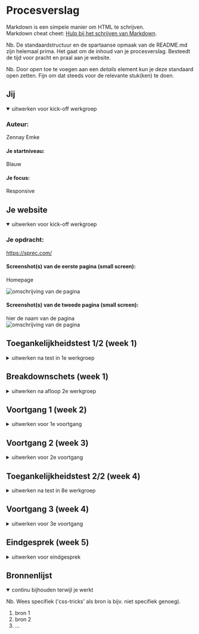 # Procesverslag
Markdown is een simpele manier om HTML te schrijven.  
Markdown cheat cheet: [Hulp bij het schrijven van Markdown](https://github.com/adam-p/markdown-here/wiki/Markdown-Cheatsheet).

Nb. De standaardstructuur en de spartaanse opmaak van de README.md zijn helemaal prima. Het gaat om de inhoud van je procesverslag. Besteedt de tijd voor pracht en praal aan je website.

Nb. Door *open* toe te voegen aan een *details* element kun je deze standaard open zetten. Fijn om dat steeds voor de relevante stuk(ken) te doen.





## Jij

<details open>
  <summary>uitwerken voor kick-off werkgroep</summary>

  ### Auteur:
  Zennay Emke

  #### Je startniveau:
  Blauw

  #### Je focus:
Responsive
 
</details>





## Je website

<details open>
  <summary>uitwerken voor kick-off werkgroep</summary>

  ### Je opdracht:
  https://sprec.com/

  #### Screenshot(s) van de eerste pagina (small screen): 
  Homepage
  
  <img src="https://imgur.com/wrsExmg" width="375px" alt="omschrijving van de pagina"/>

  #### Screenshot(s) van de tweede pagina (small screen):
  hier de naam van de pagina  
  <img src="https://imgur.com/a/E6AfCB3" width="375px" alt="omschrijving van de pagina"/>
 
</details>



## Toegankelijkheidstest 1/2 (week 1)

<details>
  <summary>uitwerken na test in 1e werkgroep</summary>

  ### Bevindingen
 Het is een wereld van verschil om het web op de manier te gebruiken hoe mindervaliden dit doen.
 Ik hoop dat deze mensen hier beter aan gewend zijn en er minder aan storen dan dat ik dat deed.

  #### Screenreader
 De screenreader was moeilijk te gebruiken, dit had echter niet met
 de toegankelijkheid van de site zelf te maken. 


  #### Muis en Toetsenbord 
  Hier korte omschrijving (met indien nodig afbeeldingen)

  Hier een omschrijving van hoe het opgelost kan worden (met indien nodig afbeeldingen)


  #### Motoriek (shocks, elastiekjes)
Met de schokjes op de hoogste stand was het erg moeilijk om de site gewoonlijk te gebruiken aangezien ik mijn laptop bijna kapot sloeg.
Dit zou je mogelijk kunnen oplossen met een oogtracker aangezien het moeilijk is een muis te gebruiken.


  #### Visueel (brillen, contrast, kleurenblind, dark/light). 
De kleurverschillen maakt niet heel veel uit op Sprec.com
aangezien de site redelijk zwart wit is en er niet elementen worden uitgelicht met kleur behalve de projecten, maar dit creeerd geen extra ongemak voor iemand met een visuele beperking

</details>



## Breakdownschets (week 1)

<details>
  <summary>uitwerken na afloop 2e werkgroep</summary>

  ### de hele pagina: 
  <img src="https://imgur.com/a/95AAcTc" width="375px" alt="breakdown van de hele pagina">

  ### dynamisch deel (bijv menu): 
  <img src="https://imgur.com/a/NFoCVjt" width="375px" alt="breakdown van tweede pagina">

  ### wellicht nog een dynamisch deel (bijv filter): 
  <img src="https://imgur.com/9c0Qv1H" width="375px" alt="Breakdown menu">

</details>





## Voortgang 1 (week 2)

<details>
  <summary>uitwerken voor 1e voortgang</summary>

  ### Stand van zaken
  De code was onvolledig, ik was veel blijven hangen deze week, coderen ging stroef 


  ### Agenda voor meeting
  samen met je groepje opstellen

  | student 1      | student 2          | student 3    | student 4        |
  | ---            | ---                | ---          | ---              |
  | dit bespreken  | en dit             | en ik dit    | en dan ik dat    |
  | en dat ook nog | dit als er tijd is | nog een punt | dit wil ik zeker |
  | ...            | ...                | ...          | ...              |


  ### Verslag van meeting
  hier na afloop snel de uitkomsten van de meeting vastleggen

  - punt 1
  - punt 2
  - nog een punt
  - ...

</details>





## Voortgang 2 (week 3)

<details>
  <summary>uitwerken voor 2e voortgang</summary>

  ### Stand van zaken
  hier dit ging goed & dit was lastig (neem ook screenshots op van delen van je website en code)


  ### Agenda voor meeting
  samen met je groepje opstellen

  | student 1      | student 2          | student 3    | student 4        |
  | ---            | ---                | ---          | ---              |
  | dit bespreken  | en dit             | en ik dit    | en dan ik dat    |
  | en dat ook nog | dit als er tijd is | nog een punt | dit wil ik zeker |
  | ...            | ...                | ...          | ...              |

  Student 1:
Hoe kan ik mijn site responsive maken en de portfolio blokken naast elkaar zetten als het scherm groter word
Hoe krijg ik een streepje achter mijn tekst zoals eerst.
Hoe krijg ik mijn svg logo mooi in het scherm.
  
  Student 2: 
  
  Hoe krijg ik een andere kleur outline geven
  - Hoe kan ik het beste de tekst na het aanvink vakje plaatsen
  - Hoe krijg ik het voor elkaar om een button disabled te maken en vervolgens, abled te maken als er op de aanvinkinput wordt geklikt?
  
  Student 3:
  
  kan ik 2 style sheet gebruiken of moet ik meteen 3 gebruiken?
ziet mijn html en css code er to nu toe er goed uit?  
hoe verandere ik de kleur van de svg bestand in css
  
  
  ### Verslag van meeting
  hier na afloop snel de uitkomsten van de meeting vastleggen

Er zaten veel schoonheids foutjes in mijn code.
De andere waren al een stuk verder met hun code

Het liep uit en er was weinig tijd over voor de vragen die ik had voorbereid.

</details>





## Toegankelijkheidstest 2/2 (week 4)

<details>
  <summary>uitwerken na test in 8e werkgroep</summary>

  ### Bevindingen
 Verbeterd: een introductie tot de pagina met een H1

  #### Screenreader
  Images worden niet voorgelezen omdat het background images zijn.
  ook word image eerder gelezen dan de h2
  


  #### Muis en Toetsenbord 
  Gaat eerst naar navigatie


  #### Motoriek (shocks, elastiekjes)
De website was redelijk bruikbaar omdat de knoppen op normale plekken zitten en normale grootte hebben.
footer knoppen zijn klein dus moeilijk klikbaar.

  #### Visueel (brillen, contrast, kleurenblind, dark/light). 
Bepaalde teksten zijn slecht leesbaar omdat het het font dun is en het contrast wat laag is.

</details>





## Voortgang 3 (week 4)

<details>
  <summary>uitwerken voor 3e voortgang</summary>

  ### Stand van zaken
  hier dit ging goed & dit was lastig (neem ook screenshots op van delen van je website en code)


  ### Agenda voor meeting
  samen met je groepje opstellen

  | student 1      | student 2          | student 3    | student 4        |
  | ---            | ---                | ---          | ---              |
  | dit bespreken  | en dit             | en ik dit    | en dan ik dat    |
  | en dat ook nog | dit als er tijd is | nog een punt | dit wil ik zeker |
  | ...            | ...                | ...          | ...              |


  ### Verslag van meeting
  hier na afloop snel de uitkomsten van de meeting vastleggen

Deze meeting is ingehaald en was daarom niet met andere studenten.
Hier had ik een 1 op 1 gesprek met sanne waarbij ik werd geholpen.


</details>





## Eindgesprek (week 5)

<details>
  <summary>uitwerken voor eindgesprek</summary>

  ### Je uitkomst - karakteristiek screenshots:
  <img src="https://imgur.com/a/O1ICXSj" width="375px" alt="uitomst opdracht 1">


  ### Dit ging goed/Heb ik geleerd: 
  Korte omschrijving met plaatjes

  <img src="readme-images/dummy-plaatje.jpg" width="375px" alt="top">


  ### Dit was lastig/Is niet gelukt:
  Micro interacties

  <img src="readme-images/dummy-plaatje.jpg" width="375px" alt="bummer">
</details>





## Bronnenlijst

<details open>
  <summary>continu bijhouden terwijl je werkt</summary>

  Nb. Wees specifiek ('css-tricks' als bron is bijv. niet specifiek genoeg).

  1. bron 1
  2. bron 2
  3. ...

</details>
